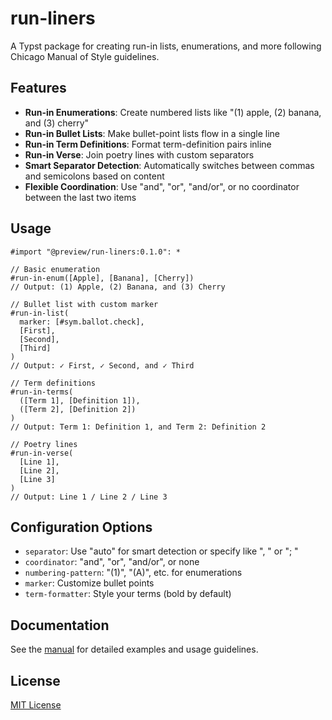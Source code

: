 # run-liners

A Typst package for creating run-in lists, enumerations, and more following Chicago Manual of Style guidelines.

## Features

- **Run-in Enumerations**: Create numbered lists like "(1) apple, (2) banana, and (3) cherry"
- **Run-in Bullet Lists**: Make bullet-point lists flow in a single line
- **Run-in Term Definitions**: Format term-definition pairs inline
- **Run-in Verse**: Join poetry lines with custom separators
- **Smart Separator Detection**: Automatically switches between commas and semicolons based on content
- **Flexible Coordination**: Use "and", "or", "and/or", or no coordinator between the last two items

## Usage

```typst
#import "@preview/run-liners:0.1.0": *

// Basic enumeration
#run-in-enum([Apple], [Banana], [Cherry])
// Output: (1) Apple, (2) Banana, and (3) Cherry

// Bullet list with custom marker
#run-in-list(
  marker: [#sym.ballot.check],
  [First],
  [Second],
  [Third]
)
// Output: ✓ First, ✓ Second, and ✓ Third

// Term definitions
#run-in-terms(
  ([Term 1], [Definition 1]),
  ([Term 2], [Definition 2])
)
// Output: Term 1: Definition 1, and Term 2: Definition 2

// Poetry lines
#run-in-verse(
  [Line 1],
  [Line 2],
  [Line 3]
)
// Output: Line 1 / Line 2 / Line 3
```

## Configuration Options

- `separator`: Use "auto" for smart detection or specify like ", " or "; "
- `coordinator`: "and", "or", "and/or", or none
- `numbering-pattern`: "(1)", "(A)", etc. for enumerations
- `marker`: Customize bullet points
- `term-formatter`: Style your terms (bold by default)

## Documentation

See the [manual](docs/manual.pdf) for detailed examples and usage guidelines.

## License

[MIT License](LICENSE)
